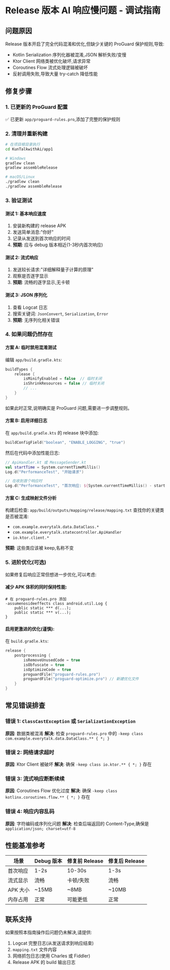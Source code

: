 # Release 版本 AI 响应慢问题 - 调试指南

## 问题原因
Release 版本开启了完全代码混淆和优化,但缺少关键的 ProGuard 保护规则,导致:
- Kotlin Serialization 序列化器被混淆,JSON 解析失败/变慢
- Ktor Client 网络类被优化破坏,请求异常
- Coroutines Flow 流式处理逻辑被破坏
- 反射调用失败,导致大量 try-catch 降低性能

## 修复步骤

### 1. 已更新的 ProGuard 配置
✅ 已更新 `app/proguard-rules.pro`,添加了完整的保护规则

### 2. 清理并重新构建

```bash
# 在项目根目录执行
cd KunTalkwithAi/app1

# Windows
gradlew clean
gradlew assembleRelease

# macOS/Linux
./gradlew clean
./gradlew assembleRelease
```

### 3. 验证测试

#### 测试 1: 基本响应速度
1. 安装新构建的 release APK
2. 发送简单消息:"你好"
3. 记录从发送到首次响应的时间
4. **预期**: 应与 debug 版本相近(1-3秒内首次响应)

#### 测试 2: 流式响应
1. 发送较长请求:"详细解释量子计算的原理"
2. 观察是否逐字显示
3. **预期**: 流畅的逐字显示,无卡顿

#### 测试 3: JSON 序列化
1. 查看 Logcat 日志
2. 搜索关键词: `JsonConvert`, `Serialization`, `Error`
3. **预期**: 无序列化相关错误

### 4. 如果问题仍然存在

#### 方案 A: 临时禁用混淆测试
编辑 `app/build.gradle.kts`:
```kotlin
buildTypes {
    release {
        isMinifyEnabled = false  // 临时关闭
        isShrinkResources = false // 临时关闭
        // ...
    }
}
```

如果此时正常,说明确实是 ProGuard 问题,需要进一步调整规则。

#### 方案 B: 启用详细日志
在 `app/build.gradle.kts` 的 release 块中添加:
```kotlin
buildConfigField("boolean", "ENABLE_LOGGING", "true")
```

然后在代码中添加性能日志:
```kotlin
// ApiHandler.kt 或 MessageSender.kt
val startTime = System.currentTimeMillis()
Log.d("PerformanceTest", "开始请求")

// 在收到首个响应时
Log.d("PerformanceTest", "首次响应: ${System.currentTimeMillis() - startTime}ms")
```

#### 方案 C: 生成映射文件分析
构建后检查: `app/build/outputs/mapping/release/mapping.txt`
查找你的关键类是否被混淆:
- `com.example.everytalk.data.DataClass.*`
- `com.example.everytalk.statecontroller.ApiHandler`
- `io.ktor.client.*`

**预期**: 这些类应该被 keep,名称不变

### 5. 进阶优化(可选)

如果修复后响应正常但想进一步优化,可以考虑:

#### 减少 APK 体积的同时保持性能:
```proguard
# 在 proguard-rules.pro 添加
-assumenosideeffects class android.util.Log {
    public static *** d(...);
    public static *** v(...);
}
```

#### 启用更激进的优化(谨慎):
在 `build.gradle.kts`:
```kotlin
release {
    postprocessing {
        isRemoveUnusedCode = true
        isObfuscate = true
        isOptimizeCode = true
        proguardFile("proguard-rules.pro")
        proguardFile("proguard-optimize.pro") // 新建优化文件
    }
}
```

## 常见错误排查

### 错误 1: `ClassCastException` 或 `SerializationException`
**原因**: 数据类被混淆
**解决**: 检查 `proguard-rules.pro` 中的 `-keep class com.example.everytalk.data.DataClass.** { *; }`

### 错误 2: 网络请求超时
**原因**: Ktor Client 被破坏
**解决**: 确保 `-keep class io.ktor.** { *; }` 存在

### 错误 3: 流式响应断断续续
**原因**: Coroutines Flow 优化过度
**解决**: 确保 `-keep class kotlinx.coroutines.flow.** { *; }` 存在

### 错误 4: 响应内容乱码
**原因**: 字符编码或序列化问题
**解决**: 检查后端返回的 Content-Type,确保是 `application/json; charset=utf-8`

## 性能基准参考

| 场景 | Debug 版本 | 修复前 Release | 修复后 Release |
|------|-----------|---------------|---------------|
| 首次响应 | 1-2s | 10-30s | 1-3s |
| 流式显示 | 流畅 | 卡顿/失败 | 流畅 |
| APK 大小 | ~15MB | ~8MB | ~10MB |
| 内存占用 | 正常 | 可能更低 | 正常 |

## 联系支持

如果按照本指南操作后问题仍未解决,请提供:
1. Logcat 完整日志(从发送请求到响应结束)
2. `mapping.txt` 文件内容
3. 网络抓包日志(使用 Charles 或 Fiddler)
4. Release APK 的 build 输出日志